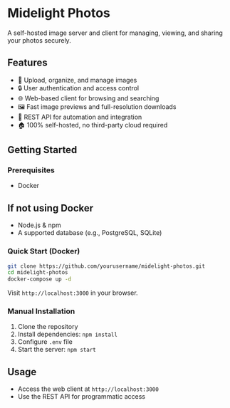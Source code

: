 # Midelight Photos

A self-hosted image server and client for managing, viewing, and sharing your photos securely.

## Features

- 📁 Upload, organize, and manage images
- 🔒 User authentication and access control
- 🌐 Web-based client for browsing and searching
- 🖼️ Fast image previews and full-resolution downloads
- 🚀 REST API for automation and integration
- 🏠 100% self-hosted, no third-party cloud required

## Getting Started

### Prerequisites

- Docker

## If not using Docker

- Node.js & npm
- A supported database (e.g., PostgreSQL, SQLite)

### Quick Start (Docker)

```bash
git clone https://github.com/yourusername/midelight-photos.git
cd midelight-photos
docker-compose up -d
```

Visit `http://localhost:3000` in your browser.

### Manual Installation

1. Clone the repository
2. Install dependencies: `npm install`
3. Configure `.env` file
4. Start the server: `npm start`

## Usage

- Access the web client at `http://localhost:3000`
- Use the REST API for programmatic access

<!-- ## Configuration

Edit the `.env` file to set database, storage, and authentication options. -->

<!-- ## Screenshots

![Gallery View](docs/screenshots/gallery.png)
![Image Details](docs/screenshots/details.png) -->

<!-- ## License

MIT License

---

**Contributions welcome!** See [CONTRIBUTING.md](CONTRIBUTING.md) for details. -->